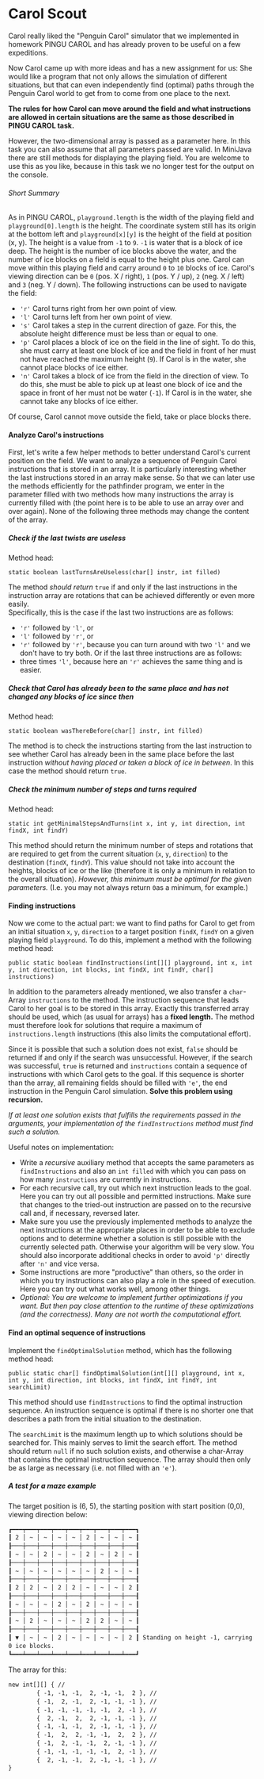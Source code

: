 # Carol Scout

<p>Carol really liked the "Penguin Carol" simulator that we implemented in homework PINGU CAROL and has already proven to be useful on a few expeditions.</p>
<p>Now Carol came up with more ideas and has a new assignment for us: She would like a program that not only allows the simulation of different situations, but that can even independently find (optimal) paths through the Penguin Carol world to get from to come from one place to the next.</p>
<p><strong>The rules for how Carol can move around the field and what instructions are allowed in certain situations are the same as those described in PINGU CAROL task.</strong></p>
<p>However, the two-dimensional array is passed as a parameter here. In this task you can also assume that all parameters passed are valid. In MiniJava there are still methods for displaying the playing field. You are welcome to use this as you like, because in this task we no longer test for the output on the console.</p>
<h6 id="shortsummary">Short Summary</h6>
<p>As in PINGU CAROL, <code>playground.length</code> is the width of the playing field and <code>playground[0].length</code> is the height. The coordinate system still has its origin at the bottom left and <code>playground[x][y]</code> is the height of the field at position (x, y). The height is a value from <code>-1</code> to <code>9</code>. <code>-1</code> is water that is a block of ice deep. The height is the number of ice blocks above the water, and the number of ice blocks on a field is equal to the height plus one. Carol can move within this playing field and carry around <code>0</code> to <code>10</code> blocks of ice. Carol's viewing direction can be <code>0</code> (pos. X / right), <code>1</code> (pos. Y / up), <code>2</code> (neg. X / left) and <code>3</code> (neg. Y / down). The following instructions can be used to navigate the field:</p>
<ul>
<li><code>'r'</code> Carol turns right from her own point of view.</li>
<li><code>'l'</code> Carol turns left from her own point of view.</li>
<li><code>'s'</code> Carol takes a step in the current direction of gaze. For this, the absolute height difference must be less than or equal to one.</li>
<li><code>'p'</code>  Carol places a block of ice on the field in the line of sight. To do this, she must carry at least one block of ice and the field in front of her must not have reached the maximum height (<code>9</code>). If Carol is in the water, she cannot place blocks of ice either.</li>
<li><code>'n'</code> Carol takes a block of ice from the field in the direction of view. To do this, she must be able to pick up at least one block of ice and the space in front of her must not be water (<code>-1</code>). If Carol is in the water, she cannot take any blocks of ice either.</li>
</ul>
<p>Of course, Carol cannot move outside the field, take or place blocks there.</p>
<h4 id="analyzecarolsinstructions">Analyze Carol's instructions</h4>
<p>First, let's write a few helper methods to better understand Carol's current position on the field. We want to analyze a sequence of Penguin Carol instructions that is stored in an array. It is particularly interesting whether the last instructions stored in an array make sense. So that we can later use the methods efficiently for the pathfinder program, we enter in the parameter filled with two methods how many instructions the array is currently filled with (the point here is to be able to use an array over and over again). None of the following three methods may change the content of the array.</p>
<h5 id="checkifthelasttwistsareuseless">Check if the last twists are useless</h5>
<p>Method head:</p>
<pre class="Java language-Java"><code class="hljs Java language-Java"><span class="hljs-keyword">static</span> <span class="hljs-type">boolean</span> <span class="hljs-title function_">lastTurnsAreUseless</span><span class="hljs-params">(<span class="hljs-type">char</span>[] instr, <span class="hljs-type">int</span> filled)</span>
</code></pre>
<p>The method <em>should return</em> <code>true</code> if and only if the last instructions in the instruction array are rotations that can be achieved differently or even more easily. <br>
Specifically, this is the case if the last two instructions are as follows:</p>
<ul>
<li><code>'r'</code> followed by  <code>'l'</code>, or</li>
<li><code>'l'</code> followed by  <code>'r'</code>, or</li>
<li><code>'r'</code> followed by  <code>'r'</code>, because you can turn around with two  <code>'l'</code> and we don't have to try both.
Or if the last three instructions are as follows:</li>
<li>three times  <code>'l'</code>, because here an  <code>'r'</code> achieves the same thing and is easier.</li>
</ul>
<h5 id="checkthatcarolhasalreadybeentothesameplaceandhasnotchangedanyblocksoficesincethen">Check that Carol has already been to the same place and has not changed any blocks of ice since then</h5>
<p>Method head:</p>
<pre class="Java language-Java"><code class="hljs Java language-Java"><span class="hljs-keyword">static</span> <span class="hljs-type">boolean</span> <span class="hljs-title function_">wasThereBefore</span><span class="hljs-params">(<span class="hljs-type">char</span>[] instr, <span class="hljs-type">int</span> filled)</span>
</code></pre>
<p>The method is to check the instructions starting from the last instruction to see whether Carol has already been in the same place before the last instruction <em>without having placed or taken a block of ice in between</em>. In this case the method should return <code>true</code>.</p>
<h5 id="checktheminimumnumberofstepsandturnsrequired">Check the minimum number of steps and turns required</h5>
<p>Method head:</p>
<pre class="Java language-Java"><code class="hljs Java language-Java"><span class="hljs-keyword">static</span> <span class="hljs-type">int</span> <span class="hljs-title function_">getMinimalStepsAndTurns</span><span class="hljs-params">(<span class="hljs-type">int</span> x, <span class="hljs-type">int</span> y, <span class="hljs-type">int</span> direction, <span class="hljs-type">int</span> findX, <span class="hljs-type">int</span> findY)</span>
</code></pre>
<p>This method should return the minimum number of steps and rotations that are required to get from the current situation (<code>x</code>, <code>y</code>, <code>direction</code>) to the destination (<code>findX</code>, <code>findY</code>). This value should not take into account the heights, blocks of ice or the like (therefore it is only a minimum in relation to the overall situation). <em>However, this minimum must be optimal for the given parameters.</em> (I.e. you may not always return <code>0</code>as a minimum, for example.)</p>
<h4 id="findinginstructions">Finding instructions</h4>
<p>Now we come to the actual part: we want to find paths for Carol to get from an initial situation <code>x</code>, <code>y</code>, <code>direction</code> to a target position <code>findX</code>, <code>findY</code> on a given playing field <code>playground</code>. To do this, implement a method with the following method head:</p>
<pre class="Java language-Java"><code class="hljs Java language-Java"><span class="hljs-keyword">public</span> <span class="hljs-keyword">static</span> <span class="hljs-type">boolean</span> <span class="hljs-title function_">findInstructions</span><span class="hljs-params">(<span class="hljs-type">int</span>[][] playground, <span class="hljs-type">int</span> x, <span class="hljs-type">int</span> y, <span class="hljs-type">int</span> direction, <span class="hljs-type">int</span> blocks, <span class="hljs-type">int</span> findX, <span class="hljs-type">int</span> findY, <span class="hljs-type">char</span>[] instructions)</span>
</code></pre>
<p>In addition to the parameters already mentioned, we also transfer a <code>char</code>-Array <code>instructions</code> to the method. The instruction sequence that leads Carol to her goal is to be stored in this array. Exactly this transferred array should be used, which (as usual for arrays) has a <strong>fixed length.</strong> The method must therefore look for solutions that require a maximum of <code>instructions.length</code> instructions (this also limits the computational effort).</p>
<p>Since it is possible that such a solution does not exist, <code>false</code> should be returned if and only if the search was unsuccessful. However, if the search was successful, <code>true</code> is returned and <code>instructions</code> contain a sequence of instructions with which Carol gets to the goal. If this sequence is shorter than the array, all remaining fields should be filled with <code>'e'</code>, the end instruction in the Penguin Carol simulation. <strong>Solve this problem using recursion.</strong></p>
<p><em>If at least one solution exists that fulfills the requirements passed in the arguments, your implementation of the <code>findInstructions</code> method must find such a solution.</em></p>
<p>Useful notes on implementation:</p>
<ul>
<li>Write a <em>recursive</em> auxiliary method that accepts the same parameters as <code>findInstructions</code> and also an <code>int filled</code> with which you can pass on how many <code>instructions</code> are currently in instructions.</li>
<li>For each recursive call, try out which next instruction leads to the goal. Here you can try out all possible and permitted instructions. Make sure that changes to the tried-out instruction are passed on to the recursive call and, if necessary, reversed later.</li>
<li>Make sure you use the previously implemented methods to analyze the next instructions at the appropriate places in order to be able to exclude options and to determine whether a solution is still possible with the currently selected path. Otherwise your algorithm will be very slow. You should also incorporate additional checks in order to avoid <code>'p'</code> directly after <code>'n'</code> and vice versa.</li>
<li>Some instructions are more "productive" than others, so the order in which you try instructions can also play a role in the speed of execution. Here you can try out what works well, among other things.</li>
<li><em>Optional: You are welcome to implement further optimizations if you want. But then pay close attention to the runtime of these optimizations (and the correctness). Many are not worth the computational effort.</em></li>
</ul>
<h4 id="findanoptimalsequenceofinstructions">Find an optimal sequence of instructions</h4>
<p>Implement the <code>findOptimalSolution</code> method, which has the following method head:</p>
<pre class="Java language-Java"><code class="hljs Java language-Java"><span class="hljs-keyword">public</span> <span class="hljs-keyword">static</span> <span class="hljs-type">char</span>[] findOptimalSolution(<span class="hljs-type">int</span>[][] playground, <span class="hljs-type">int</span> x, <span class="hljs-type">int</span> y, <span class="hljs-type">int</span> direction, <span class="hljs-type">int</span> blocks, <span class="hljs-type">int</span> findX, <span class="hljs-type">int</span> findY, <span class="hljs-type">int</span> searchLimit)
</code></pre>
<p>This method should use <code>findInstructions</code> to find the optimal instruction sequence. An instruction sequence is optimal if there is no shorter one that describes a path from the initial situation to the destination.</p>
<p>The <code>searchLimit</code> is the maximum length up to which solutions should be searched for. This mainly serves to limit the search effort. The method should return <code>null</code> if no such solution exists, and otherwise a char-Array that contains the optimal instruction sequence. The array should then only be as large as necessary (i.e. not filled with an <code>'e'</code>).</p>
<h5 id="atestforamazeexample">A test for a maze example</h5>
<p>The target position is (6, 5), the starting position with start position (0,0), viewing direction below:</p>
<pre style="line-height: 1.2em;"><code>┏━━━┯━━━┯━━━┯━━━┯━━━┯━━━┯━━━┯━━━┯━━━┓
┃ 2 │ ~ │ ~ │ ~ │ ~ │ 2 │ ~ │ ~ │ ~ ┃
┠───┼───┼───┼───┼───┼───┼───┼───┼───┨
┃ ~ │ ~ │ 2 │ ~ │ ~ │ 2 │ ~ │ 2 │ ~ ┃
┠───┼───┼───┼───┼───┼───┼───┼───┼───┨
┃ ~ │ ~ │ ~ │ ~ │ ~ │ ~ │ 2 │ ~ │ ~ ┃
┠───┼───┼───┼───┼───┼───┼───┼───┼───┨
┃ 2 │ 2 │ ~ │ 2 │ 2 │ ~ │ ~ │ ~ │ 2 ┃
┠───┼───┼───┼───┼───┼───┼───┼───┼───┨
┃ ~ │ ~ │ ~ │ 2 │ ~ │ 2 │ ~ │ ~ │ ~ ┃
┠───┼───┼───┼───┼───┼───┼───┼───┼───┨
┃ ~ │ 2 │ ~ │ ~ │ ~ │ 2 │ 2 │ ~ │ ~ ┃
┠───┼───┼───┼───┼───┼───┼───┼───┼───┨
┃ ▼ │ ~ │ ~ │ 2 │ ~ │ ~ │ ~ │ ~ │ 2 ┃ Standing on height -1, carrying 0 ice blocks.
┗━━━┷━━━┷━━━┷━━━┷━━━┷━━━┷━━━┷━━━┷━━━┛</code></pre>
<p>The array for this:</p>
<pre style="line-height: 1.2em;"><code>new int[][] { //
        { -1, -1, -1,  2, -1, -1,  2 }, //
        { -1,  2, -1,  2, -1, -1, -1 }, //
        { -1, -1, -1, -1, -1,  2, -1 }, //
        {  2, -1,  2,  2, -1, -1, -1 }, //
        { -1, -1, -1,  2, -1, -1, -1 }, //
        { -1,  2,  2, -1, -1,  2,  2 }, //
        { -1,  2, -1, -1,  2, -1, -1 }, //
        { -1, -1, -1, -1, -1,  2, -1 }, //
        {  2, -1, -1,  2, -1, -1, -1 }, //
}</code></pre>

